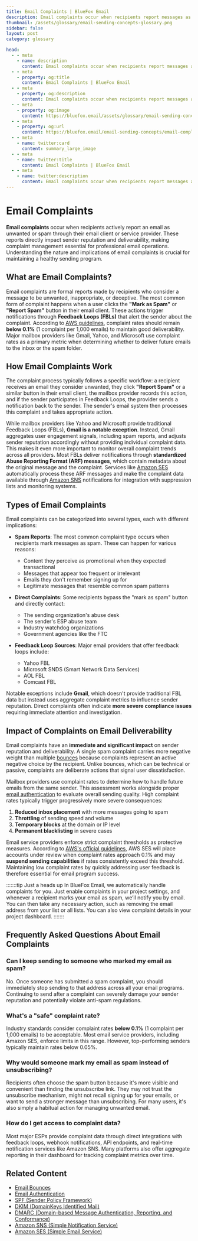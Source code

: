 ```yaml
---
title: Email Complaints | BlueFox Email
description: Email complaints occur when recipients report messages as spam, triggering feedback loops and potentially damaging sender reputation if not properly managed.
thumbnail: /assets/glossary/email-sending-concepts-glossary.png
sidebar: false
layout: post
category: glossary

head:
  - - meta
    - name: description
      content: Email complaints occur when recipients report messages as spam, triggering feedback loops and potentially damaging sender reputation if not properly managed.
  - - meta
    - property: og:title
      content: Email Complaints | BlueFox Email
  - - meta
    - property: og:description
      content: Email complaints occur when recipients report messages as spam, triggering feedback loops and potentially damaging sender reputation if not properly managed.
  - - meta
    - property: og:image
      content: https://bluefox.email/assets/glossary/email-sending-concepts-glossary.png
  - - meta
    - property: og:url
      content: https://bluefox.email/email-sending-concepts/email-complaints
  - - meta
    - name: twitter:card
      content: summary_large_image
  - - meta
    - name: twitter:title
      content: Email Complaints | BlueFox Email
  - - meta
    - name: twitter:description
      content: Email complaints occur when recipients report messages as spam, triggering feedback loops and potentially damaging sender reputation if not properly managed.
---
```


# Email Complaints

**Email complaints** occur when recipients actively report an email as unwanted or spam through their email client or service provider. These reports directly impact sender reputation and deliverability, making complaint management essential for professional email operations. Understanding the nature and implications of email complaints is crucial for maintaining a healthy sending program.

## What are Email Complaints?

Email complaints are formal reports made by recipients who consider a message to be unwanted, inappropriate, or deceptive. The most common form of complaint happens when a user clicks the **"Mark as Spam"** or **"Report Spam"** button in their email client. These actions trigger notifications through **Feedback Loops (FBLs)** that alert the sender about the complaint. According to [AWS guidelines](https://docs.aws.amazon.com/ses/latest/dg/reputationdashboardmessages.html#calculate-complaint), complaint rates should remain **below 0.1%** (1 complaint per 1,000 emails) to maintain good deliverability. Major mailbox providers like Gmail, Yahoo, and Microsoft use complaint rates as a primary metric when determining whether to deliver future emails to the inbox or the spam folder.

## How Email Complaints Work

The complaint process typically follows a specific workflow: a recipient receives an email they consider unwanted, they click **"Report Spam"** or a similar button in their email client, the mailbox provider records this action, and if the sender participates in Feedback Loops, the provider sends a notification back to the sender. The sender's email system then processes this complaint and takes appropriate action.

While mailbox providers like Yahoo and Microsoft provide traditional Feedback Loops (FBLs), **Gmail is a notable exception**. Instead, Gmail aggregates user engagement signals, including spam reports, and adjusts sender reputation accordingly without providing individual complaint data. This makes it even more important to monitor overall complaint trends across all providers. Most FBLs deliver notifications through **standardized Abuse Reporting Format (ARF) messages**, which contain metadata about the original message and the complaint. Services like [Amazon SES](/aws-concepts/aws-ses) automatically process these ARF messages and make the complaint data available through [Amazon SNS](/aws-concepts/aws-sns) notifications for integration with suppression lists and monitoring systems.

## Types of Email Complaints

Email complaints can be categorized into several types, each with different implications:

- **Spam Reports**: The most common complaint type occurs when recipients mark messages as spam. These can happen for various reasons:

  - Content they perceive as promotional when they expected transactional
  - Messages that appear too frequent or irrelevant
  - Emails they don't remember signing up for
  - Legitimate messages that resemble common spam patterns

- **Direct Complaints**: Some recipients bypass the "mark as spam" button and directly contact:

  - The sending organization's abuse desk
  - The sender's ESP abuse team
  - Industry watchdog organizations
  - Government agencies like the FTC

- **Feedback Loop Sources**: Major email providers that offer feedback loops include:
  - Yahoo FBL
  - Microsoft SNDS (Smart Network Data Services)
  - AOL FBL
  - Comcast FBL

Notable exceptions include **Gmail**, which doesn't provide traditional FBL data but instead uses aggregate complaint metrics to influence sender reputation. Direct complaints often indicate **more severe compliance issues** requiring immediate attention and investigation.

## Impact of Complaints on Email Deliverability

Email complaints have an **immediate and significant impact** on sender reputation and deliverability. A single spam complaint carries more negative weight than multiple [bounces](/email-sending-concepts/bounce) because complaints represent an active negative choice by the recipient. Unlike bounces, which can be technical or passive, complaints are deliberate actions that signal user dissatisfaction.

Mailbox providers use complaint rates to determine how to handle future emails from the same sender. This assessment works alongside proper [email authentication](/email-sending-concepts/email-authentication) to evaluate overall sending quality. High complaint rates typically trigger progressively more severe consequences:

1. **Reduced inbox placement** with more messages going to spam
2. **Throttling** of sending speed and volume
3. **Temporary blocks** at the domain or IP level
4. **Permanent blacklisting** in severe cases

Email service providers enforce strict complaint thresholds as protective measures. According to [AWS's official guidelines](https://docs.aws.amazon.com/ses/latest/dg/reputationdashboardmessages.html#calculate-complaint), AWS SES will place accounts under review when complaint rates approach 0.1% and may **suspend sending capabilities** if rates consistently exceed this threshold. Maintaining low complaint rates by quickly addressing user feedback is therefore essential for email program success.

:::::::tip Just a heads up
In BlueFox Email, we automatically handle complaints for you. Just enable complaints in your project settings, and whenever a recipient marks your email as spam, we’ll notify you by email. You can then take any necessary action, such as removing the email address from your list or all lists. You can also view complaint details in your project dashboard.
:::::::

## Frequently Asked Questions About Email Complaints

### Can I keep sending to someone who marked my email as spam?

No. Once someone has submitted a spam complaint, you should immediately stop sending to that address across all your email programs. Continuing to send after a complaint can severely damage your sender reputation and potentially violate anti-spam regulations.

### What's a "safe" complaint rate?

Industry standards consider complaint rates **below 0.1%** (1 complaint per 1,000 emails) to be acceptable. Most email service providers, including Amazon SES, enforce limits in this range. However, top-performing senders typically maintain rates below 0.05%.

### Why would someone mark my email as spam instead of unsubscribing?

Recipients often choose the spam button because it's more visible and convenient than finding the unsubscribe link. They may not trust the unsubscribe mechanism, might not recall signing up for your emails, or want to send a stronger message than unsubscribing. For many users, it's also simply a habitual action for managing unwanted email.

### How do I get access to complaint data?

Most major ESPs provide complaint data through direct integrations with feedback loops, webhook notifications, API endpoints, and real-time notification services like Amazon SNS. Many platforms also offer aggregate reporting in their dashboard for tracking complaint metrics over time.

## Related Content

- [Email Bounces](/email-sending-concepts/bounce)
- [Email Authentication](/email-sending-concepts/email-authentication)
- [SPF (Sender Policy Framework)](/email-sending-concepts/spf)
- [DKIM (DomainKeys Identified Mail)](/email-sending-concepts/dkim)
- [DMARC (Domain-based Message Authentication, Reporting, and Conformance)](/email-sending-concepts/dmarc)
- [Amazon SNS (Simple Notification Service)](/aws-concepts/aws-sns)
- [Amazon SES (Simple Email Service)](/aws-concepts/aws-ses)

<GlossaryCTA />
